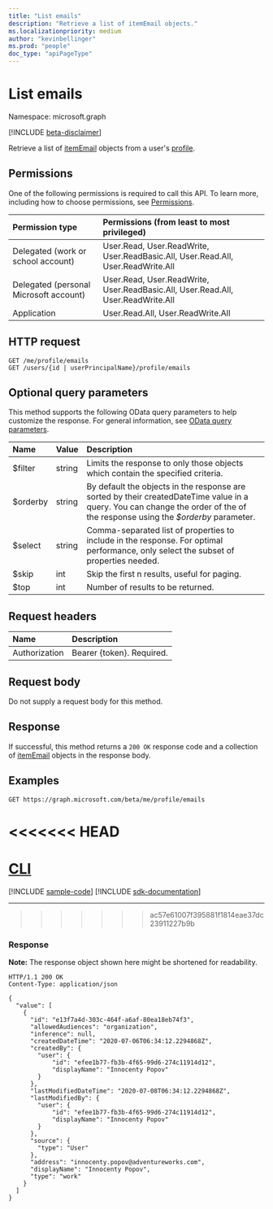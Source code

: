 ```yaml
---
title: "List emails"
description: "Retrieve a list of itemEmail objects."
ms.localizationpriority: medium
author: "kevinbellinger"
ms.prod: "people"
doc_type: "apiPageType"
---
```


# List emails

Namespace: microsoft.graph

[!INCLUDE [beta-disclaimer](../../includes/beta-disclaimer.md)]

Retrieve a list of [itemEmail](../resources/itememail.md) objects from a user's [profile](../resources/profile.md).

## Permissions

One of the following permissions is required to call this API. To learn more, including how to choose permissions, see [Permissions](/graph/permissions-reference).

| Permission type                        | Permissions (from least to most privileged) |
|:---------------------------------------|:--------------------------------------------|
| Delegated (work or school account)     | User.Read, User.ReadWrite, User.ReadBasic.All, User.Read.All, User.ReadWrite.All |
| Delegated (personal Microsoft account) | User.Read, User.ReadWrite, User.ReadBasic.All, User.Read.All, User.ReadWrite.All |
| Application                            | User.Read.All, User.ReadWrite.All |

## HTTP request

<!-- { "blockType": "ignored" } -->

```http
GET /me/profile/emails
GET /users/{id | userPrincipalName}/profile/emails
```

## Optional query parameters

This method supports the following OData query parameters to help customize the response. For general information, see [OData query parameters](/graph/query-parameters).

|Name            |Value    |Description                                                                                                                                                                 |
|:---------------|:--------|:---------------------------------------------------------------------------------------------------------------------------------------------------------------------------|
|$filter         |string   |Limits the response to only those objects which contain the specified criteria.                                                                                             |
|$orderby        |string   |By default the objects in the response are sorted by their createdDateTime value in a query. You can change the order of the of the response using the *$orderby* parameter.|
|$select         |string   |Comma-separated list of properties to include in the response. For optimal performance, only select the subset of properties needed.                                        |
|$skip           |int      |Skip the first n results, useful for paging.                                                                                                                                |
|$top            |int      |Number of results to be returned.                                                                                                                                           |

## Request headers

| Name           |Description                  |
|:---------------|:----------------------------|
| Authorization  | Bearer {token}. Required.   |


## Request body
Do not supply a request body for this method.

## Response

If successful, this method returns a `200 OK` response code and a collection of [itemEmail](../resources/itememail.md) objects in the response body.

## Examples

<!-- {
  "blockType": "request",
  "name": "get_emails"
}
-->
``` http
GET https://graph.microsoft.com/beta/me/profile/emails
```

<<<<<<< HEAD
=======
# [CLI](#tab/cli)
[!INCLUDE [sample-code](../includes/snippets/cli/get-emails-cli-snippets.md)]
[!INCLUDE [sdk-documentation](../includes/snippets/snippets-sdk-documentation-link.md)]

---

>>>>>>> ac57e61007f395881f1814eae37dc23911227b9b
### Response


**Note:** The response object shown here might be shortened for readability.
<!-- {
  "blockType": "response",
  "truncated": true,
  "@odata.type": "microsoft.graph.itemEmail",
  "isCollection": true
}
-->

``` http
HTTP/1.1 200 OK
Content-Type: application/json

{
  "value": [
    {
      "id": "e13f7a4d-303c-464f-a6af-80ea18eb74f3",
      "allowedAudiences": "organization",
      "inference": null,
      "createdDateTime": "2020-07-06T06:34:12.2294868Z",
      "createdBy": {
        "user": {
            "id": "efee1b77-fb3b-4f65-99d6-274c11914d12",
            "displayName": "Innocenty Popov"
        }
      },
      "lastModifiedDateTime": "2020-07-08T06:34:12.2294868Z",
      "lastModifiedBy": {
        "user": {
            "id": "efee1b77-fb3b-4f65-99d6-274c11914d12",
            "displayName": "Innocenty Popov"
        }
      },
      "source": {
        "type": "User"
      },
      "address": "innocenty.popov@adventureworks.com",
      "displayName": "Innocenty Popov",
      "type": "work"
    }
  ]
}
```


